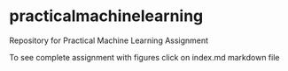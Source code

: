 # practicalmachinelearning
Repository for Practical Machine Learning Assignment

To see complete assignment with figures click on index.md markdown file
